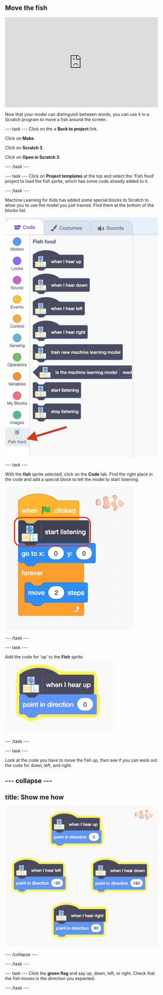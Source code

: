 ## Move the fish

<html>
<div style="position: relative; width: 100%; overflow: hidden; padding-top: 56.25%;">
<p><iframe style="position: absolute; top: 0; left: 0; right: 0; width: 100%; height: 100%; border: none;" src="https://www.youtube.com/embed/CBlSdth-pbA?rel=0&cc_load_policy=1" width="560" height="315" allowfullscreen allow="accelerometer; autoplay; clipboard-write; encrypted-media; gyroscope; picture-in-picture; web-share"></iframe></p>
</div>
</html>

Now that your model can distinguish between words, you can use it in a Scratch program to move a fish around the screen.

--- task ---
Click on the **< Back to project** link.

Click on **Make**.

Click on **Scratch 3**.

Click on **Open in Scratch 3**.

--- /task ---

--- task ---
Click on **Project templates** at the top and select the 'Fish food' project to load the fish sprite, which has some code already added to it. 

--- /task ---

Machine Learning for Kids has added some special blocks to Scratch to allow you to use the model you just trained. Find them at the bottom of the blocks list.

![A list of new blocks created by Machine Learning for Kids, including instructions such as 'Start listening', 'Stop listening', and 'When I hear left'.](images/new-blocks.png)


--- task ---

With the **fish** sprite selected, click on the **Code** tab. Find the right place in the code and add a special block to tell the model to start listening. 

![In the fish sprite, a 'start listening' block is added after the 'when flag clicked' block.](images/start-listening.png)

--- /task ---

--- task ---

Add the code for 'up' to the **Fish** sprite. 
![In the fish sprite, a 'when I hear up' block is added, then a 'point in direction 0' block.](images/starter-code.png)

--- /task ---

--- task ---

Look at the code you have to move the fish up, then see if you can work out the code for down, left, and right.

--- collapse ---
---
title: Show me how
---

![Three more pairs of blocks are added: 'When I hear left' and 'point in direction -90'; 'When I hear right' and 'point in direction 90'; 'When I hear down' and 'point in direction 180'.](images/finished-code.png)

--- /collapse ---

--- /task ---

--- task ---
Click the **green flag** and say up, down, left, or right. Check that the fish moves in the direction you expected. 

--- /task ---





